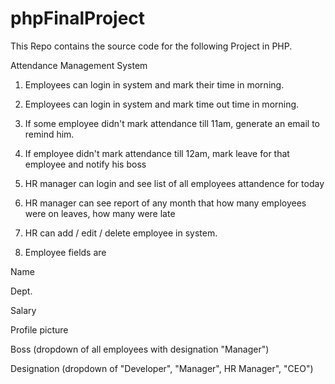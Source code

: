 # phpFinalProject
This Repo contains the source code for the following Project in PHP.


Attendance Management System

1. Employees can login in system and mark their time in morning.

2. Employees can login in system and mark time out time in morning.

3. If some employee didn't mark attendance till 11am, generate an email to remind him.

4. If employee didn't mark attendance till 12am, mark leave for that employee and notify his boss

5. HR manager can login and see list of all employees attandence for today

6. HR manager can see report of any month that how many employees were on leaves, how many were late

7. HR can add / edit / delete employee in system.

8. Employee fields are 

Name

Dept. 

Salary

Profile picture

Boss (dropdown of all employees with designation "Manager")

Designation (dropdown of "Developer", "Manager", HR Manager", "CEO")
